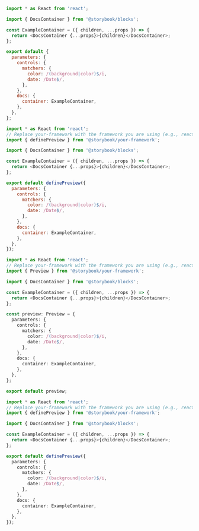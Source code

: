 <!-- TODO: Vet this example for addon usage in CSF Next -->

```js filename=".storybook/preview.js" renderer="common" language="js" tabTitle="CSF 3"
import * as React from 'react';

import { DocsContainer } from '@storybook/blocks';

const ExampleContainer = ({ children, ...props }) => {
  return <DocsContainer {...props}>{children}</DocsContainer>;
};

export default {
  parameters: {
    controls: {
      matchers: {
        color: /(background|color)$/i,
        date: /Date$/,
      },
    },
    docs: {
      container: ExampleContainer,
    },
  },
};
```

```js filename=".storybook/preview.js" renderer="react" language="js" tabTitle="CSF Next 🧪"
import * as React from 'react';
// Replace your-framework with the framework you are using (e.g., react, nextjs, experimental-nextjs-vite)
import { definePreview } from '@storybook/your-framework';

import { DocsContainer } from '@storybook/blocks';

const ExampleContainer = ({ children, ...props }) => {
  return <DocsContainer {...props}>{children}</DocsContainer>;
};

export default definePreview({
  parameters: {
    controls: {
      matchers: {
        color: /(background|color)$/i,
        date: /Date$/,
      },
    },
    docs: {
      container: ExampleContainer,
    },
  },
});
```

```ts filename=".storybook/preview.ts" renderer="common" language="ts" tabTitle="CSF 3"
import * as React from 'react';
// Replace your-framework with the framework you are using (e.g., react, vue3)
import { Preview } from '@storybook/your-framework';

import { DocsContainer } from '@storybook/blocks';

const ExampleContainer = ({ children, ...props }) => {
  return <DocsContainer {...props}>{children}</DocsContainer>;
};

const preview: Preview = {
  parameters: {
    controls: {
      matchers: {
        color: /(background|color)$/i,
        date: /Date$/,
      },
    },
    docs: {
      container: ExampleContainer,
    },
  },
};

export default preview;
```

```ts filename=".storybook/preview.ts" renderer="react" language="ts" tabTitle="CSF Next 🧪"
import * as React from 'react';
// Replace your-framework with the framework you are using (e.g., react, nextjs, experimental-nextjs-vite)
import { definePreview } from '@storybook/your-framework';

import { DocsContainer } from '@storybook/blocks';

const ExampleContainer = ({ children, ...props }) => {
  return <DocsContainer {...props}>{children}</DocsContainer>;
};

export default definePreview({
  parameters: {
    controls: {
      matchers: {
        color: /(background|color)$/i,
        date: /Date$/,
      },
    },
    docs: {
      container: ExampleContainer,
    },
  },
});
```
